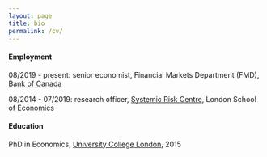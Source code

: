 ```yaml
---
layout: page
title: bio
permalink: /cv/
---
```


#### Employment
08/2019 - present: senior economist, Financial Markets Department (FMD), [Bank of Canada](https://www.bankofcanada.ca/research/)

08/2014 - 07/2019: research officer, [Systemic Risk Centre](http://www.systemicrisk.ac.uk/), London School of Economics

#### Education
PhD in Economics, [University College London](https://www.ucl.ac.uk/economics/), 2015

